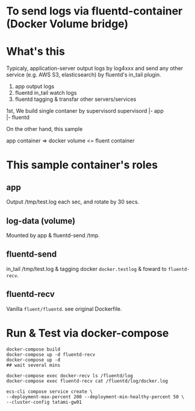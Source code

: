 To send logs via fluentd-container (Docker Volume bridge)
=====

# What's this
Typicaly, application-server output logs by log4xxx and send any other service (e.g. AWS S3, elasticsearch) by fluentd's in_tail plugin.

1. app output logs
2. fluentd in_tail watch logs
3. fluentd tagging & transfar other servers/services

1st, We build single contaner by supervisord
supervisord 
   |- app  
   |- fluentd  

On the other hand, this sample

app container => docker volume  <= fluent container

# This sample container's roles
## app
Output /tmp/test.log each sec, and rotate by 30 secs.

## log-data (volume)
Mounted by app & fluentd-send /tmp.

## fluentd-send
in_tail /tmp/test.log & tagging docker `docker.testlog` & foward to `fluentd-recv`.

## fluentd-recv
Vanilla `fluent/fluentd`. see original Dockerfile.

# Run & Test via docker-compose
```
docker-compose build
docker-compose up -d fluentd-recv
docker-compose up -d
## wait several mins

docker-compose exec docker-recv ls /fluentd/log
docker-compose exec fluentd-recv cat /fluentd/log/docker.log
```


```
ecs-cli compose service create \
--deployment-max-percent 200 --deployment-min-healthy-percent 50 \
--cluster-config tatami-gw01
```
